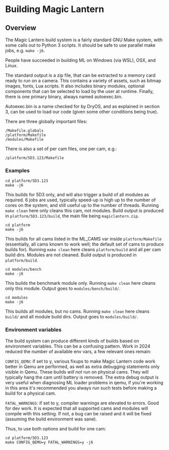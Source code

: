 # Building Magic Lantern

## Overview

The Magic Lantern build system is a fairly standard GNU Make system, with some calls out to Python 3 scripts.  It should be safe to use parallel make jobs, e.g. `make -j6`.

People have succeeded in building ML on Windows (via WSL), OSX, and Linux.

The standard output is a zip file, that can be extracted to a memory card ready to run on a camera.  This contains a variety of assets, such as bitmap images, fonts, Lua scripts.  It also includes binary modules, optional components that can be selected to load by the user at runtime.  Finally, there is one primary binary, always named autoexec.bin.

Autoexec.bin is a name checked for by DryOS, and as explained in section 3, can be used to load our code (given some other conditions being true).

There are three globally important files:
```
/Makefile.globals
/platform/Makefile
/modules/Makefile
```

There is also a set of per cam files, one per cam, e.g.:
```
/platform/5D3.123/Makefile
```


### Examples

```
cd platform/5D3.123
make -j6
```
This builds for 5D3 only, and will also trigger a build of all modules as required.
6 jobs are used, typically speed-up is high up to the number of cores on the system, and still useful up to the number of threads.
Running `make clean` here only cleans this cam, not modules.
Build output is produced in `platform/5D3.123/build`, the main file being `magiclantern.zip`.


```
cd platform
make -j6
```
This builds for all cams listed in the ML\_CAMS var inside `platform/Makefile` (essentially, all cams known to work well; the default set of cams to produce builds for).
Running `make clean` here cleans `platform/build` and all per cam build dirs.  Modules are not cleaned.
Build output is produced in `platform/build`.


```
cd modules/bench
make -j6
```
This builds the benchmark module only.  Running `make clean` here cleans only this module.
Output goes to `modules/bench/build/`.


```
cd modules
make -j6
```
This builds all modules, but no cams.  Running `make clean` here cleans `build/` and all module build dirs.
Output goes to `modules/build/`.


### Environment variables

The build system can produce different kinds of builds based on environment variables.  This can be a confusing pattern.  Work in 2024 reduced the number of available env vars, a few relevant ones remain:

`CONFIG_QEMU`: if set to y, various fixups to make Magic Lantern code work better in Qemu are performed, as well as extra debugging statements only visible in Qemu.  These builds *will not* run on physical cams.  They will typically hang the cam until battery is removed.  The extra debug output is very useful when diagnosing ML loader problems in qemu, if you're working in this area it's recommended you always run such tests before making a build for a physical cam.

`FATAL_WARNINGS`: if set to y, compiler warnings are elevated to errors.  Good for dev work.  It is expected that all supported cams and modules will compile with this setting.  If not, a bug can be raised and it will be fixed (assuming the build environment was sane).

Thus, to use both options and build for one cam:
```
cd platform/5D3.123
make CONFIG_QEMU=y FATAL_WARNINGS=y -j6
```

<div style="page-break-after: always; visibility: hidden"></div>
